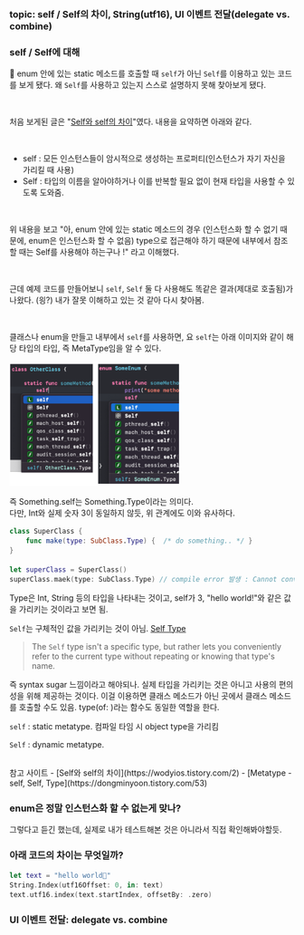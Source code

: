 ### topic: self / Self의 차이, String(utf16), UI 이벤트 전달(delegate vs. combine)

### self / Self에 대해
🤔 enum 안에 있는 static 메소드를 호출할 때 `self`가 아닌 `Self`를 이용하고 있는 코드를 보게 됐다. 왜 `Self`를 사용하고 있는지 스스로 설명하지 못해 찾아보게 됐다.

<br>

처음 보게된 글은 "[Self와 self의 차이](https://wodyios.tistory.com/2)"였다. 내용을 요약하면 아래와 같다.

<br>

- self : 모든 인스턴스들이 암시적으로 생성하는 프로퍼티(인스턴스가 자기 자신을 가리킬 때 사용)
- Self : 타입의 이름을 알아야하거나 이를 반복할  필요 없이 현재 타입을 사용할 수 있도록 도와줌.

<br>

위 내용을 보고 "아, enum 안에 있는 static 메소드의 경우 (인스턴스화 할 수 없기 때문에, enum은 인스턴스화 할 수 없음) type으로 접근해야 하기 때문에 내부에서 참조할 때는 Self를 사용해야 하는구나 !" 라고 이해했다.

<br>

근데 예제 코드를 만들어보니 `self`, `Self` 둘 다 사용해도 똑같은 결과(제대로 호출됨)가 나왔다. (읭?) 내가 잘못 이해하고 있는 것 같아 다시 찾아봄.

<br>

클래스나 enum을 만들고 내부에서 `self`를 사용하면, 요 `self`는 아래 이미지와 같이 해당 타입의 타입, 즉 MetaType임을 알 수 있다.

<img src="./images/20220927_self.png" width="60%">

즉 Something.self는 Something.Type이라는 의미다.    
다만, Int와 실제 숫자 3이 동일하지 않듯, 위 관계에도 이와 유사하다.
```Swift
class SuperClass {
    func make(type: SubClass.Type) {  /* do something.. */ }
}

let superClass = SuperClass()
superClass.maek(type: SubClass.Type) // compile error 발생 : Cannot convert value of type 'SubClass.Type.Type' to expected argument type 'SubClass.Type'
```

Type은 Int, String 등의 타입을 나타내는 것이고, self가 3, "hello world!"와 같은 값을 가리키는 것이라고 보면 됨.

`Self`는 구체적인 값을 가리키는 것이 아님. [Self Type](https://docs.swift.org/swift-book/ReferenceManual/Types.html#ID610)
> The `Self` type isn't a specific type, but rather lets you conveniently refer to the current type without repeating or knowing that type's name.

즉 syntax sugar 느낌이라고 해야되나. 실제 타입을 가리키는 것은 아니고 사용의 편의성을 위해 제공하는 것이다. 이걸 이용하면 클래스 메소드가 아닌 곳에서 클래스 메소드를 호출할 수도 있음. type(of: )라는 함수도 동일한 역할을 한다.

`self` : static metatype. 컴파일 타임 시 object type을 가리킴

`Self` : dynamic metatype.



<br>
참고 사이트
- [Self와 self의 차이](https://wodyios.tistory.com/2)
- [Metatype - self, Self, Type](https://dongminyoon.tistory.com/53)


### enum은 정말 인스턴스화 할 수 없는게 맞나?
그렇다고 듣긴 했는데, 실제로 내가 테스트해본 것은 아니라서 직접 확인해봐야할듯.


### 아래 코드의 차이는 무엇일까?
```swift
let text = "hello world👋"
String.Index(utf16Offset: 0, in: text)
text.utf16.index(text.startIndex, offsetBy: .zero)
```

### UI 이벤트 전달: delegate vs. combine
